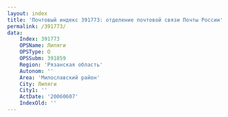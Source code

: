 ```yaml
---
layout: index
title: 'Почтовый индекс 391773: отделение почтовой связи Почты России'
permalink: /391773/
data:
    Index: 391773
    OPSName: Липяги
    OPSType: О
    OPSSubm: 391859
    Region: 'Рязанская область'
    Autonom: ''
    Area: 'Милославский район'
    City: Липяги
    City1: ''
    ActDate: '20060607'
    IndexOld: ''
---
```

